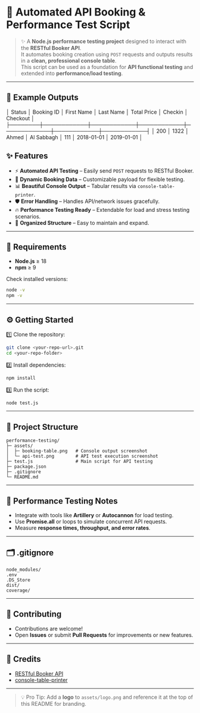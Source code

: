 # 🚀 Automated API Booking & Performance Test Script
> ✨ A **Node.js performance testing project** designed to interact with the **RESTful Booker API**.  
> It automates booking creation using `POST` requests and outputs results in a **clean, professional console table**.  
> This script can be used as a foundation for **API functional testing** and extended into **performance/load testing**.

---

## 📸 Example Outputs
│ Status │ Booking ID │ First Name │  Last Name │ Total Price │    Checkin │   Checkout │
├────────┼────────────┼────────────┼────────────┼─────────────┼────────────┼────────────┤
│    200 │       1322 │      Ahmed │ Al Sabbagh │         111 │ 2018-01-01 │ 2019-01-01 │


## ✨ Features
- ⚡ **Automated API Testing** – Easily send `POST` requests to RESTful Booker.
- 🧩 **Dynamic Booking Data** – Customizable payload for flexible testing.
- 📊 **Beautiful Console Output** – Tabular results via `console-table-printer`.
- 🛡️ **Error Handling** – Handles API/network issues gracefully.
- 🔥 **Performance Testing Ready** – Extendable for load and stress testing scenarios.
- 📂 **Organized Structure** – Easy to maintain and expand.

---

## 🧰 Requirements
- **Node.js** ≥ 18  
- **npm** ≥ 9  

Check installed versions:
```bash
node -v
npm -v
```

---

## ⚙️ Getting Started

1️⃣ Clone the repository:
```bash
git clone <your-repo-url>.git
cd <your-repo-folder>
```

2️⃣ Install dependencies:
```bash
npm install
```

3️⃣ Run the script:
```bash
node test.js
```

---
## 📂 Project Structure
```text
performance-testing/
├─ assets/
│  ├─ booking-table.png   # Console output screenshot
│  └─ api-test.png        # API test execution screenshot
├─ test.js                # Main script for API testing
├─ package.json
├─ .gitignore
└─ README.md
```

---

## 🧪 Performance Testing Notes
- Integrate with tools like **Artillery** or **Autocannon** for load testing.  
- Use **Promise.all** or loops to simulate concurrent API requests.  
- Measure **response times, throughput, and error rates**.  

---

## 🗂️ .gitignore
```gitignore
node_modules/
.env
.DS_Store
dist/
coverage/
```

---

## 🤝 Contributing
- Contributions are welcome!  
- Open **Issues** or submit **Pull Requests** for improvements or new features.

---

## 🙏 Credits
- [RESTful Booker API](https://restful-booker.herokuapp.com/)  
- [console-table-printer](https://www.npmjs.com/package/console-table-printer)  

---

> 💡 Pro Tip: Add a **logo** to `assets/logo.png` and reference it at the top of this README for branding.







